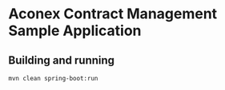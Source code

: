 Aconex Contract Management Sample Application
====

Building and running
---

    mvn clean spring-boot:run
